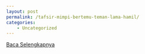 ```yaml
---
layout: post
permalink: /tafsir-mimpi-bertemu-teman-lama-hamil/
categories:
    - Uncategorized
---
```


[Baca Selengkapnya](/04)